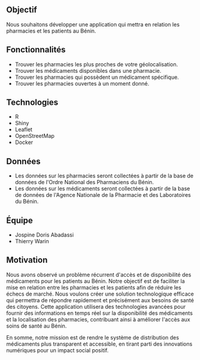 ## Objectif

Nous souhaitons développer une application qui mettra en relation les pharmacies et les patients au Bénin.

## Fonctionnalités

- Trouver les pharmacies les plus proches de votre géolocalisation.
- Trouver les médicaments disponibles dans une pharmacie.
- Trouver les pharmacies qui possèdent un médicament spécifique.
- Trouver les pharmacies ouvertes à un moment donné.

## Technologies

- R
- Shiny
- Leaflet
- OpenStreetMap
- Docker

## Données

- Les données sur les pharmacies seront collectées à partir de la base de données de l'Ordre National des Pharmaciens du Bénin.
- Les données sur les médicaments seront collectées à partir de la base de données de l'Agence Nationale de la Pharmacie et des Laboratoires du Bénin.

## Équipe

- Jospine Doris Abadassi
- Thierry Warin

## Motivation

Nous avons observé un problème récurrent d'accès et de disponibilité des médicaments pour les patients au Bénin. Notre objectif est de faciliter la mise en relation entre les pharmacies et les patients afin de réduire les échecs de marché. Nous voulons créer une solution technologique efficace qui permettra de répondre rapidement et précisément aux besoins de santé des citoyens. Cette application utilisera des technologies avancées pour fournir des informations en temps réel sur la disponibilité des médicaments et la localisation des pharmacies, contribuant ainsi à améliorer l'accès aux soins de santé au Bénin.

En somme, notre mission est de rendre le système de distribution des médicaments plus transparent et accessible, en tirant parti des innovations numériques pour un impact social positif.